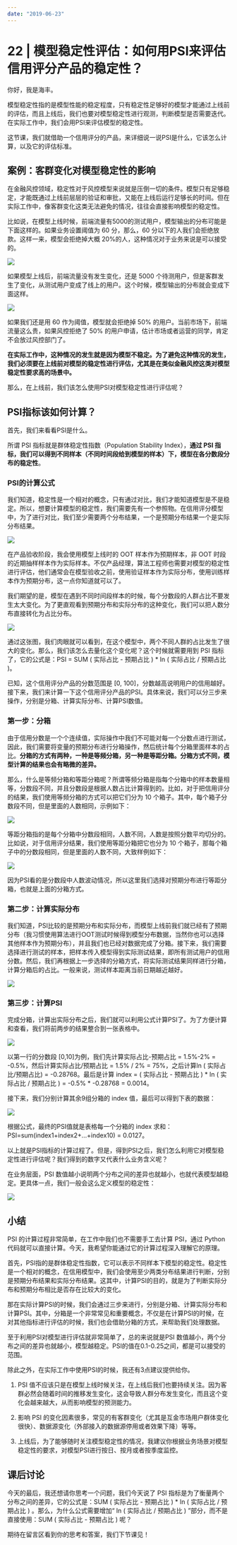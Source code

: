 ```yaml
---
date: "2019-06-23"
---  
```

      
# 22 | 模型稳定性评估：如何用PSI来评估信用评分产品的稳定性？
你好，我是海丰。

模型稳定性指的是模型性能的稳定程度，只有稳定性足够好的模型才能通过上线前的评估，而且上线后，我们也要对模型稳定性进行观测，判断模型是否需要迭代。在实际工作中，我们会用PSI来评估模型的稳定性。

这节课，我们就借助一个信用评分的产品，来详细说一说PSI是什么，它该怎么计算，以及它的评估标准。

## 案例：客群变化对模型稳定性的影响

在金融风控领域，稳定性对于风控模型来说就是压倒一切的条件。模型只有足够稳定，才能既通过上线前层层的验证和审批，又能在上线后运行足够长的时间。但在实际工作中，像客群变化这类无法避免的情况，往往会直接影响模型的稳定性。

比如说，在模型上线时候，前端流量有5000的测试用户，模型输出的分布可能是下面这样的。如果业务设置阈值为 60 分，那么，60 分以下的人我们会拒绝放款。这样一来，模型会拒绝掉大概 20\%的人，这种情况对于业务来说是可以接受的。

![](./httpsstatic001geekbangorgresourceimageee10eeeeb7ec08e77b1429a66b655765f010.jpeg)

如果模型上线后，前端流量没有发生变化，还是 5000 个待测用户，但是客群发生了变化，从测试用户变成了线上的用户。这个时候，模型输出的分布就会变成下面这样。

![](./httpsstatic001geekbangorgresourceimage88c588e92dc914694a2bf1946120b74917c5.jpeg)

如果我们还是用 60 作为阈值，模型就会拒绝掉 50\% 的用户。当前市场下，前端流量这么贵，如果风控拒绝了 50\% 的用户申请，估计市场或者运营的同学，肯定不会放过风控部门了。

<!-- [[[read_end]]] -->

**在实际工作中，这种情况的发生就是因为模型不稳定。为了避免这种情况的发生，我们必须要在上线前对模型的稳定性进行评估，尤其是在类似金融风控这类对模型稳定性要求高的场景中。**

那么，在上线前，我们该怎么使用PSI对模型稳定性进行评估呢？

## PSI指标该如何计算？

首先，我们来看看PSI是什么。

所谓 PSI 指标就是群体稳定性指数（Population Stability Index），**通过 PSI 指标，我们可以得到不同样本（不同时间段给到模型的样本）下，模型在各分数段分布的稳定性**。

### PSI的计算公式

我们知道，稳定性是一个相对的概念，只有通过对比，我们才能知道模型是不是稳定。所以，想要计算模型的稳定性，我们需要先有一个参照物。在信用评分模型中，为了进行对比，我们至少需要两个分布结果，一个是预期分布结果一个是实际分布结果。

![](./httpsstatic001geekbangorgresourceimagec59dc560d8fb1c2160cab3bb86af09ea019d.jpeg)

在产品验收阶段，我会使用模型上线时的 OOT 样本作为预期样本，非 OOT 时段的近期抽样样本作为实际样本。不仅产品经理，算法工程师也需要对模型的稳定性进行评估，他们通常会在模型验收之前，使用验证样本作为实际分布，使用训练样本作为预期分布，这一点你知道就可以了。

我们期望的是，模型在遇到不同时间段样本的时候，每个分数段的人群占比不要发生太大变化。为了更直观看到预期分布和实际分布的这种变化，我们可以把人数分布直接转化为占比分布。

![](./httpsstatic001geekbangorgresourceimage8a2e8a9dcd6ed10de098d517d36821d7ea2e.jpeg)

通过这张图，我们肉眼就可以看到，在这个模型中，两个不同人群的占比发生了很大的变化。那么，我们该怎么去量化这个变化呢？这个时候就需要用到 PSI 指标了，它的公式是：PSI = SUM \( 实际占比 \- 预期占比 \) \* ln \( 实际占比 / 预期占比 \)。

已知，这个信用评分产品的分数范围是 \[0, 100\]，分数越高说明用户的信用越好。接下来，我们来计算一下这个信用评分产品的PSI。具体来说，我们可以分三步来操作，分别是分箱、计算实际分布、计算PSI数值。

### 第一步：分箱

由于信用分数是一个个连续值，实际操作中我们不可能对每一个分数点进行测试，因此，我们需要将变量的预期分布进行分箱操作，然后统计每个分箱里面样本的占比。**分箱的方式有两种，一种是等频分箱，另一种是等距分箱。分箱方式不同，模型计算的结果也会有略微的差异。**

那么，什么是等频分箱和等距分箱呢？所谓等频分箱是指每个分箱中的样本数量相等，分数段不同，并且分数段是根据人数占比计算得到的。比如，对于把信用评分的结果，我们使用等频分箱的方式可以把它们分为 10 个箱子。其中，每个箱子分数段不同，但是里面的人数相同，示例如下：

![](./httpsstatic001geekbangorgresourceimage261726324662429e17f535f0428cb5c0ea17.jpeg)

等距分箱指的是每个分箱中分数段相同，人数不同，人数是按照分数平均切分的。比如说，对于信用评分结果，我们使用等距分箱把它也分为 10 个箱子，那每个箱子中的分数段相同，但是里面的人数不同，大致样例如下：

![](./httpsstatic001geekbangorgresourceimage32da32c0900d84c50fe8dfyy0ee21f0f3cda.jpeg)

因为PSI看的是分数段中人数波动情况，所以这里我们选择对预期分布进行等距分箱，也就是上面的分箱方式。

### 第二步：计算实际分布

我们知道，PSI比较的是预期分布和实际分布，而模型上线前我们就已经有了预期分布（我习惯使用算法进行OOT测试时候得到模型分布数据，当然你也可以选择其他样本作为预期分布），并且我们也已经对数据完成了分箱。接下来，我们需要选择进行测试的样本，把样本传入模型得到实际测试结果，即所有测试用户的信用分数。然后，我们再根据上一步选择的分箱方式，将实际测试结果同样进行分箱，计算分箱后的占比。一般来说，测试样本距离当前日期越近越好。

![](./httpsstatic001geekbangorgresourceimage3d643d05c5c1ac8950d92b66617140143164.jpeg)

### 第三步：计算PSI

完成分箱，计算出实际分布之后，我们就可以利用公式计算PSI了。为了方便计算和查看，我们将前两步的结果整合到一张表格中。

![](./httpsstatic001geekbangorgresourceimage3d643d05c5c1ac8950d92b66617140143164.jpeg)

以第一行的分数段 \[0,10\]为例，我们先计算实际占比-预期占比 = 1.5\%-2\% = \-0.5\%，然后计算实际占比/预期占比 = 1.5\% / 2\% = 75\%，之后计算ln \( 实际占比/预期占比\) = \-0.28768。最后是计算 index = \( 实际占比 \- 预期占比 \) \* ln \( 实际占比 / 预期占比 \) = \-0.5\% \* \-0.28768 = 0.0014。

接下来，我们分别计算其余9组分箱的 index 值，最后可以得到下表的数据：

![](./httpsstatic001geekbangorgresourceimage39e139d0abbb51eebb3a9ac5bcbb9a61bbe1.jpeg)

根据公式，最终的PSI值就是表格每一个分箱的 index 求和：PSI=sum\(index1+index2+...+index10\) = 0.0127。

以上就是PSI指标的计算过程了。但是，得到PSI之后，我们怎么利用它对模型稳定性进行评估呢？我们得到的数字又代表什么业务含义呢？

在业务层面，PSI 数值越小说明两个分布之间的差异也就越小，也就代表模型越稳定。更具体一点，我们一般会这么定义模型的稳定性：

![](./httpsstatic001geekbangorgresourceimage1f3b1fbcbcdb5e47c6085bee1eb185949f3b.jpeg)

## 小结

PSI 的计算过程非常简单，在工作中我们也不需要手工去计算 PSI，通过 Python 代码就可以直接计算。今天，我希望你能通过它的计算过程深入理解它的原理。

首先，PSI指的是群体稳定性指数，它可以表示不同样本下模型的稳定性。稳定性是一个相对的概念，在信用模型中，我们会使用至少两类分布结果进行判断，分别是预期分布结果和实际分布结果。这其中，计算PSI的目的，就是为了判断实际分布和预期分布相比是否存在比较大的变化。

那在实际计算PSI的时候，我们会通过三步来进行，分别是分箱、计算实际分布和计算PSI。其中，分箱是一个非常常见和重要概念，不仅是在计算PSI的时候，在对其他指标进行评估的时候，我们也会借助分箱的方式，来帮助我们处理数据。

至于利用PSI对模型进行评估就非常简单了，总的来说就是PSI 数值越小，两个分布之间的差异也就越小，模型越稳定。PSI的值在0.1-0.25之间，都是可以接受的范围。

除此之外，在实际工作中使用PSI的时候，我还有3点建议提供给你。

1.  PSI 值不应该只是在模型上线时候关注，在上线后我们也要持续关注。因为客群必然会随着时间的推移发生变化，这会导致人群分布发生变化，而且这个变化会越来越大，从而影响模型的预测能力。

2.  影响 PSI 的变化因素很多，常见的有客群变化（尤其是互金市场用户群体变化很快）、数据源变化（外部接入的数据源停用或者效果下降）等等。

3.  上线后，为了能够随时关注模型稳定性的情况，我建议你根据业务场景对模型稳定性的要求，对模型PSI进行按日、按月或者按季度监控。

## 课后讨论

今天的最后，我还想请你思考一个问题，我们今天说了 PSI 指标是为了衡量两个分布之间的差异，它的公式是：SUM \( 实际占比 \- 预期占比 \) \* ln \( 实际占比 / 预期占比 \) 。那么，为什么公式需要增加“ ln \( 实际占比 / 预期占比 \) ”部分，而不是直接使用：SUM \( 实际占比 \- 预期占比 \) 呢？

期待在留言区看到你的思考和答案，我们下节课见！
